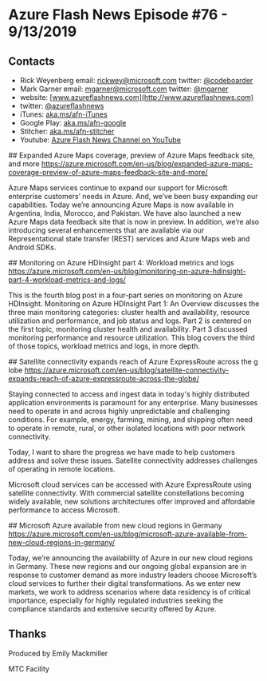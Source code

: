 # Azure Flash News Episode #76 - 9/13/2019

## Contacts
* Rick Weyenberg  email: rickwey@microsoft.com twitter: [@codeboarder](https://www.twitter.com/codeboarder)
* Mark Garner email: mgarner@microsoft.com twitter: [@mgarner](https://www.twitter.com/mgarner)
* website: [www.azureflashnews.com](http://www.azureflashnews.com)
* twitter: [@azureflashnews](https://www.twitter.com/azureflashnews)
* iTunes: [aka.ms/afn-iTunes](https://aka.ms/afn-iTunes)
* Google Play: [aka.ms/afn-google](https://aka.ms/afn-google)
* Stitcher: [aka.ms/afn-stitcher](https://aka.ms/afn-stitcher)
* Youtube: [Azure Flash News Channel on YouTube](https://www.youtube.com/channel/UCV6U_D4q7OxQaf0rFfEb6fQ)

## Expanded Azure Maps coverage, preview of Azure Maps feedback site, and more
https://azure.microsoft.com/en-us/blog/expanded-azure-maps-coverage-preview-of-azure-maps-feedback-site-and-more/

Azure Maps services continue to expand our support for Microsoft enterprise customers’ needs in Azure. And, we’ve been busy expanding our capabilities. Today we’re announcing Azure Maps is now available in Argentina, India, Morocco, and Pakistan. We have also launched a new Azure Maps data feedback site that is now in preview. In addition, we’re also introducing several enhancements that are available via our Representational state transfer (REST) services and Azure Maps web and Android SDKs.

## Monitoring on Azure HDInsight part 4: Workload metrics and logs
https://azure.microsoft.com/en-us/blog/monitoring-on-azure-hdinsight-part-4-workload-metrics-and-logs/

This is the fourth blog post in a four-part series on monitoring on Azure HDInsight. Monitoring on Azure HDInsight Part 1: An Overview discusses the three main monitoring categories: cluster health and availability, resource utilization and performance, and job status and logs. Part 2 is centered on the first topic, monitoring cluster health and availability. Part 3 discussed monitoring performance and resource utilization. This blog covers the third of those topics, workload metrics and logs, in more depth.

## Satellite connectivity expands reach of Azure ExpressRoute across the globe
https://azure.microsoft.com/en-us/blog/satellite-connectivity-expands-reach-of-azure-expressroute-across-the-globe/

Staying connected to access and ingest data in today's highly distributed application environments is paramount for any enterprise. Many businesses need to operate in and across highly unpredictable and challenging conditions. For example, energy, farming, mining, and shipping often need to operate in remote, rural, or other isolated locations with poor network connectivity.

Today, I want to share the progress we have made to help customers address and solve these issues. Satellite connectivity addresses challenges of operating in remote locations.

Microsoft cloud services can be accessed with Azure ExpressRoute using satellite connectivity. With commercial satellite constellations becoming widely available, new solutions architectures offer improved and affordable performance to access Microsoft.

## Microsoft Azure available from new cloud regions in Germany
https://azure.microsoft.com/en-us/blog/microsoft-azure-available-from-new-cloud-regions-in-germany/

Today, we’re announcing the availability of Azure in our new cloud regions in Germany. These new regions and our ongoing global expansion are in response to customer demand as more industry leaders choose Microsoft’s cloud services to further their digital transformations. As we enter new markets, we work to address scenarios where data residency is of critical importance, especially for highly regulated industries seeking the compliance standards and extensive security offered by Azure.

## Thanks
Produced by Emily Mackmiller

MTC Facility